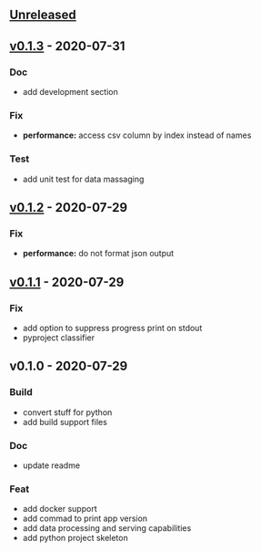 <a name="unreleased"></a>
## [Unreleased]


<a name="v0.1.3"></a>
## [v0.1.3] - 2020-07-31
### Doc
- add development section

### Fix
- **performance:** access csv column by index instead of names

### Test
- add unit test for data massaging


<a name="v0.1.2"></a>
## [v0.1.2] - 2020-07-29
### Fix
- **performance:** do not format json output


<a name="v0.1.1"></a>
## [v0.1.1] - 2020-07-29
### Fix
- add option to suppress progress print on stdout
- pyproject classifier


<a name="v0.1.0"></a>
## v0.1.0 - 2020-07-29
### Build
- convert stuff for python
- add build support files

### Doc
- update readme

### Feat
- add docker support
- add commad to print app version
- add data processing and serving capabilities
- add python project skeleton


[Unreleased]: https://github.com/noandrea/plzpy/compare/v0.1.3...HEAD
[v0.1.3]: https://github.com/noandrea/plzpy/compare/v0.1.2...v0.1.3
[v0.1.2]: https://github.com/noandrea/plzpy/compare/v0.1.1...v0.1.2
[v0.1.1]: https://github.com/noandrea/plzpy/compare/v0.1.0...v0.1.1
